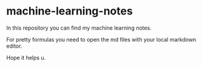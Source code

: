 # machine-learning-notes

In this repository you can find my machine learning notes. 

For pretty formulas you need to open the md files with your local markdown editor.

Hope it helps u.